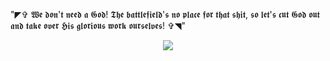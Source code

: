 "◤✞ 𝖂𝖊 𝖉𝖔𝖓'𝖙 𝖓𝖊𝖊𝖉 𝖆 𝕲𝖔𝖉! 𝕿𝖍𝖊 𝖇𝖆𝖙𝖙𝖑𝖊𝖋𝖎𝖊𝖑𝖉'𝖘 𝖓𝖔 𝖕𝖑𝖆𝖈𝖊 𝖋𝖔𝖗 𝖙𝖍𝖆𝖙 𝖘𝖍𝖎𝖙, 𝖘𝖔 𝖑𝖊𝖙'𝖘 𝖈𝖚𝖙 𝕲𝖔𝖉 𝖔𝖚𝖙 𝖆𝖓𝖉 𝖙𝖆𝖐𝖊 𝖔𝖛𝖊𝖗 𝕳𝖎𝖘 𝖌𝖑𝖔𝖗𝖎𝖔𝖚𝖘 𝖜𝖔𝖗𝖐 𝖔𝖚𝖗𝖘𝖊𝖑𝖛𝖊𝖘! ✞◥"
<p align="center"> <img src="https://github.com/Bloodwarden84/Bloodwarden84"> 
  
<!--
**Bloodwarden84/Bloodwarden84** is a ✨ _special_ ✨ repository because its `README.md` (this file) appears on your GitHub profile.

Here are some ideas to get you started:


-->
